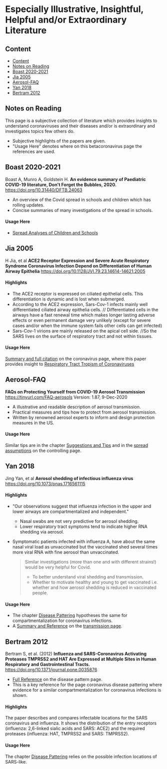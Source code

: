 # Especially Illustrative, Insightful, Helpful and/or Extraordinary Literature

## Content
* [Content](#content)
* [Notes on Reading](#notes-on-reading)
* [Boast 2020-2021](#boast-2020-2021)
* [Jia 2005](#jia-2005)
* [Aerosol-FAQ](#aerosol-faq)
* [Yan 2018](#yan-2018)
* [Bertram 2012](#bertram-2012)

## Notes on Reading
This page is a subjective collection of literature which provides insights to understand coronaviruses and their diseases and/or is extraordinary and investigates topics few others do. 
* Subjective highlights of the papers are given. 
* "Usage Here" denotes where on this betacoronavirus page the references are used.




## Boast 2020-2021
Boast A, Munro A, Goldstein H. **An evidence summary of Paediatric COVID-19 literature, Don't Forget the Bubbles, 2020.** <https://doi.org/10.31440/DFTB.24063>
* An overview of the Covid spread in schools and children which has rolling updates.
* Concise summaries of many investigations of the spread in schools.

#### Usage Here
* [Spread Analyses of Children and Schools](../5_epidemiological/spread_analyses.md#schools-and-children) 


## Jia 2005
H Jia, et al **ACE2 Receptor Expression and Severe Acute Respiratory Syndrome Coronavirus Infection Depend on Differentiation of Human Airway Epithelia**  <https://doi.org/10.1128/JVI.79.23.14614-14621.2005> 
#### Highlights
* The ACE2 receptor is expressed on ciliated epithelial cells. This differentiation is dynamic and is lost when submerged.
* According to the ACE2 expression, Sars-Cov-1 infects mainly well differentiated ciliated airway epithelia cells. // Differentiated cells in the airways have a fast renewal time which makes longer lasting adverse effects or even permanent damage very unlikely (except for severe cases and/or when the immune system fails other cells can get infected)
* Sars-Cov-1 virions are mainly released on the apical cell side. //So the SARS lives on the surface of respiratory tract and not within tissues. 

#### Usage Here
[Summary and full citation](../2_biological/coronavirus.md#summary-jia-2005) on the coronavirus page, where this paper provides insight to [Respiratory Tract Tropism of Coronaviruses](../2_biological/coronavirus.md#respiratory-tract-tropism)


## Aerosol-FAQ
**FAQs on Protecting Yourself from COVID-19 Aerosol Transmission**
<https://tinyurl.com/FAQ-aerosols> Version: 1.87, 9-Dec-2020
* A illustrative and readable description of aerosol transmission.
* Practical measures and tips how to protect from aerosol transmission.
* Written by renowned aerosol experts to inform and design protection measures in the US.

#### Usage Here
Similar tips are in the chapter [Suggestions and Tips](../1_introduction/suggestions.md) and in the [spread assumptions](../7_social/controlling.md#spread-assumptions) on the controlling page.


## Yan 2018
Jing Yan, et al **Aerosol shedding of infectious influenza virus**  <https://doi.org/10.1073/pnas.1716561115>
#### Highlights
* "Our observations suggest that influenza infection in the upper and lower airways are compartmentalized and independent."
  * Nasal swabs are not very predictive for aerosol shedding.
  * Lower respiratory tract symptoms tend to indicate higher RNA shedding via aerosol.
* Symptomatic patients infected with influenza A, have about the same nasal viral load as unvaccinated but the vaccinated shed several times more viral RNA with fine aerosol than unvaccinated.

  > Similar investigations (more than one and with different strains!) would be very helpful for Covid.
  > * To better understand viral shedding and transmission.
  > * Whether to motivate healthy and young to get vaccinated i.e. whether and how aerosol shedding is reduced in vaccinated people.

#### Usage Here
* The chapter [Disease Pattering](../3_medical/coronavirus_disease_patterns.md) hypotheses the same for compartmentalization for coronavirus infections.
* A [Summary and Reference](../5_epidemiological/transmission.md#summary-yan-2018) on the [transmission page](./../5_epidemiological/transmission.md).

## Bertram 2012
Bertram S, et al. (2012) **Influenza and SARS-Coronavirus Activating Proteases TMPRSS2 and HAT Are Expressed at Multiple Sites in Human Respiratory and Gastrointestinal Tracts.** <https://doi.org/10.1371/journal.pone.0035876>
* [Full Reference](../3_medical/coronavirus_disease_patterns.md#summary-bertram-2012) on the disease pattern page.
* This is a key reference for the page coronavirus disease pattering where evidence for a similar compartmentalization for coronavirus infections is shown.
#### Highlights
The paper describes and compares infectable locations for the SARS coronavirus and influenza. It shows the distribution of the  entry receptors (influenza: 2,6-linked sialic acids and SARS: ACE2) and the required proteases (influenza: HAT, TMPRSS2 and SARS: TMPRSS2).

#### Usage Here
The chapter [Disease Pattering](../3_medical/coronavirus_disease_patterns.md) relies on the possible infection locations of SARS-like.




